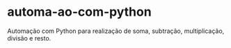 # automa-ao-com-python
Automação com Python para realização de soma, subtração, multiplicação, divisão e resto.

